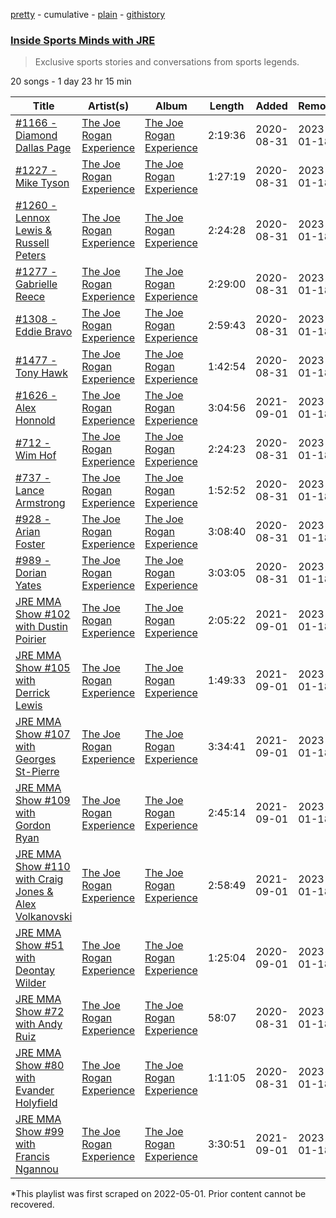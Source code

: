 [pretty](/playlists/pretty/37i9dQZF1DXa8nzolwWuPH.md) - cumulative - [plain](/playlists/plain/37i9dQZF1DXa8nzolwWuPH) - [githistory](https://github.githistory.xyz/mackorone/spotify-playlist-archive/blob/main/playlists/plain/37i9dQZF1DXa8nzolwWuPH)

### [Inside Sports Minds with JRE](https://open.spotify.com/playlist/37i9dQZF1DXa8nzolwWuPH)

> Exclusive sports stories and conversations from sports legends.

20 songs - 1 day 23 hr 15 min

| Title | Artist(s) | Album | Length | Added | Removed |
|---|---|---|---|---|---|
| [\#1166 \- Diamond Dallas Page](https://open.spotify.com/episode/2cwQj3FnnMQ0675IpSukaX) | [The Joe Rogan Experience](https://open.spotify.com/show/4rOoJ6Egrf8K2IrywzwOMk) | [The Joe Rogan Experience](https://open.spotify.com/show/4rOoJ6Egrf8K2IrywzwOMk) | 2:19:36 | 2020-08-31 | 2023-01-18 |
| [\#1227 \- Mike Tyson](https://open.spotify.com/episode/6Hd9WeKQYJWzm6EhJLohcl) | [The Joe Rogan Experience](https://open.spotify.com/show/4rOoJ6Egrf8K2IrywzwOMk) | [The Joe Rogan Experience](https://open.spotify.com/show/4rOoJ6Egrf8K2IrywzwOMk) | 1:27:19 | 2020-08-31 | 2023-01-18 |
| [\#1260 \- Lennox Lewis & Russell Peters](https://open.spotify.com/episode/0xjwXWMpttK4kOCI4ntQHU) | [The Joe Rogan Experience](https://open.spotify.com/show/4rOoJ6Egrf8K2IrywzwOMk) | [The Joe Rogan Experience](https://open.spotify.com/show/4rOoJ6Egrf8K2IrywzwOMk) | 2:24:28 | 2020-08-31 | 2023-01-18 |
| [\#1277 \- Gabrielle Reece](https://open.spotify.com/episode/2Ag30gtZuGQio0j1aM2tvt) | [The Joe Rogan Experience](https://open.spotify.com/show/4rOoJ6Egrf8K2IrywzwOMk) | [The Joe Rogan Experience](https://open.spotify.com/show/4rOoJ6Egrf8K2IrywzwOMk) | 2:29:00 | 2020-08-31 | 2023-01-18 |
| [\#1308 \- Eddie Bravo](https://open.spotify.com/episode/7C8gKzHeDaParv9KNp8HAx) | [The Joe Rogan Experience](https://open.spotify.com/show/4rOoJ6Egrf8K2IrywzwOMk) | [The Joe Rogan Experience](https://open.spotify.com/show/4rOoJ6Egrf8K2IrywzwOMk) | 2:59:43 | 2020-08-31 | 2023-01-18 |
| [\#1477 \- Tony Hawk](https://open.spotify.com/episode/3BfLRkolVYJAf5d1cU31TU) | [The Joe Rogan Experience](https://open.spotify.com/show/4rOoJ6Egrf8K2IrywzwOMk) | [The Joe Rogan Experience](https://open.spotify.com/show/4rOoJ6Egrf8K2IrywzwOMk) | 1:42:54 | 2020-08-31 | 2023-01-18 |
| [\#1626 \- Alex Honnold](https://open.spotify.com/episode/3RprQq9tdNbtNUl04vJvJf) | [The Joe Rogan Experience](https://open.spotify.com/show/4rOoJ6Egrf8K2IrywzwOMk) | [The Joe Rogan Experience](https://open.spotify.com/show/4rOoJ6Egrf8K2IrywzwOMk) | 3:04:56 | 2021-09-01 | 2023-01-18 |
| [\#712 \- Wim Hof](https://open.spotify.com/episode/6TYjIjddUrlBLO4xgabW6u) | [The Joe Rogan Experience](https://open.spotify.com/show/4rOoJ6Egrf8K2IrywzwOMk) | [The Joe Rogan Experience](https://open.spotify.com/show/4rOoJ6Egrf8K2IrywzwOMk) | 2:24:23 | 2020-08-31 | 2023-01-18 |
| [\#737 \- Lance Armstrong](https://open.spotify.com/episode/2uGE94NYug3uBsuyDVtyeu) | [The Joe Rogan Experience](https://open.spotify.com/show/4rOoJ6Egrf8K2IrywzwOMk) | [The Joe Rogan Experience](https://open.spotify.com/show/4rOoJ6Egrf8K2IrywzwOMk) | 1:52:52 | 2020-08-31 | 2023-01-18 |
| [\#928 \- Arian Foster](https://open.spotify.com/episode/1B8ld2xeVwbRrwU8xAlccR) | [The Joe Rogan Experience](https://open.spotify.com/show/4rOoJ6Egrf8K2IrywzwOMk) | [The Joe Rogan Experience](https://open.spotify.com/show/4rOoJ6Egrf8K2IrywzwOMk) | 3:08:40 | 2020-08-31 | 2023-01-18 |
| [\#989 \- Dorian Yates](https://open.spotify.com/episode/37oiQgSHlql6cJp6l93Te0) | [The Joe Rogan Experience](https://open.spotify.com/show/4rOoJ6Egrf8K2IrywzwOMk) | [The Joe Rogan Experience](https://open.spotify.com/show/4rOoJ6Egrf8K2IrywzwOMk) | 3:03:05 | 2020-08-31 | 2023-01-18 |
| [JRE MMA Show \#102 with Dustin Poirier](https://open.spotify.com/episode/49kTL8iuVCLaMLOZj9ADVd) | [The Joe Rogan Experience](https://open.spotify.com/show/4rOoJ6Egrf8K2IrywzwOMk) | [The Joe Rogan Experience](https://open.spotify.com/show/4rOoJ6Egrf8K2IrywzwOMk) | 2:05:22 | 2021-09-01 | 2023-01-18 |
| [JRE MMA Show \#105 with Derrick Lewis](https://open.spotify.com/episode/0LrRvcimFivNRRxpisuXVq) | [The Joe Rogan Experience](https://open.spotify.com/show/4rOoJ6Egrf8K2IrywzwOMk) | [The Joe Rogan Experience](https://open.spotify.com/show/4rOoJ6Egrf8K2IrywzwOMk) | 1:49:33 | 2021-09-01 | 2023-01-18 |
| [JRE MMA Show \#107 with Georges St\-Pierre](https://open.spotify.com/episode/6dND27ql8fwrlYM5eb5wPg) | [The Joe Rogan Experience](https://open.spotify.com/show/4rOoJ6Egrf8K2IrywzwOMk) | [The Joe Rogan Experience](https://open.spotify.com/show/4rOoJ6Egrf8K2IrywzwOMk) | 3:34:41 | 2021-09-01 | 2023-01-18 |
| [JRE MMA Show \#109 with Gordon Ryan](https://open.spotify.com/episode/0MsBv7jVqQnMuxBTOs0aVU) | [The Joe Rogan Experience](https://open.spotify.com/show/4rOoJ6Egrf8K2IrywzwOMk) | [The Joe Rogan Experience](https://open.spotify.com/show/4rOoJ6Egrf8K2IrywzwOMk) | 2:45:14 | 2021-09-01 | 2023-01-18 |
| [JRE MMA Show \#110 with Craig Jones & Alex Volkanovski](https://open.spotify.com/episode/6atedcK3693PQFiWh2AFom) | [The Joe Rogan Experience](https://open.spotify.com/show/4rOoJ6Egrf8K2IrywzwOMk) | [The Joe Rogan Experience](https://open.spotify.com/show/4rOoJ6Egrf8K2IrywzwOMk) | 2:58:49 | 2021-09-01 | 2023-01-18 |
| [JRE MMA Show \#51 with Deontay Wilder](https://open.spotify.com/episode/2Kv5aWB0DCDTDzrkf2Hi8Y) | [The Joe Rogan Experience](https://open.spotify.com/show/4rOoJ6Egrf8K2IrywzwOMk) | [The Joe Rogan Experience](https://open.spotify.com/show/4rOoJ6Egrf8K2IrywzwOMk) | 1:25:04 | 2020-09-01 | 2023-01-18 |
| [JRE MMA Show \#72 with Andy Ruiz](https://open.spotify.com/episode/1c5JaUgommIC7rcgYrtqa8) | [The Joe Rogan Experience](https://open.spotify.com/show/4rOoJ6Egrf8K2IrywzwOMk) | [The Joe Rogan Experience](https://open.spotify.com/show/4rOoJ6Egrf8K2IrywzwOMk) | 58:07 | 2020-08-31 | 2023-01-18 |
| [JRE MMA Show \#80 with Evander Holyfield](https://open.spotify.com/episode/6huP9kJnFIfxGPC6WrU2lP) | [The Joe Rogan Experience](https://open.spotify.com/show/4rOoJ6Egrf8K2IrywzwOMk) | [The Joe Rogan Experience](https://open.spotify.com/show/4rOoJ6Egrf8K2IrywzwOMk) | 1:11:05 | 2020-08-31 | 2023-01-18 |
| [JRE MMA Show \#99 with Francis Ngannou](https://open.spotify.com/episode/6h2N6q4gUZ32z1IsvyXFKh) | [The Joe Rogan Experience](https://open.spotify.com/show/4rOoJ6Egrf8K2IrywzwOMk) | [The Joe Rogan Experience](https://open.spotify.com/show/4rOoJ6Egrf8K2IrywzwOMk) | 3:30:51 | 2021-09-01 | 2023-01-18 |

\*This playlist was first scraped on 2022-05-01. Prior content cannot be recovered.

